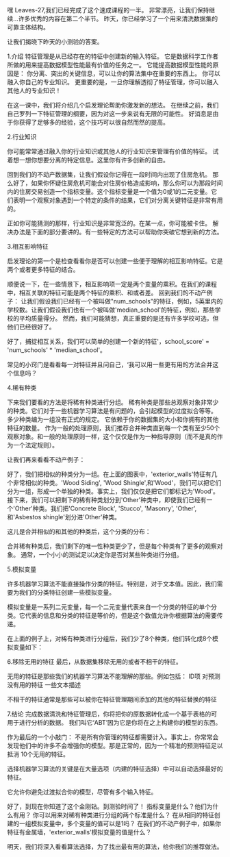 嘿 Leaves-27,我们已经完成了这个速成课程的一半。
非常漂亮，让我们保持继续...许多优秀的内容在第二个半节。
昨天，你已经学习了一个用来清洗数据集的可靠主体结构。

让我们揭晓下昨天的小测验的答案。

1.介绍
特征管理是从已经存在的特征中创建新的输入特征。
它是数据科学工作者所做的用来提高数据模型性能最有价值的任务之一。
它能提高数据模型性能的原因是：
  你分离、突出的关键信息，可以让你的算法集中在重要的东西上。
  你可以融入你自己的专业知识。
  更重要的是，一旦你理解透彻了特征管理，你可以融入其他人的专业知识！

在这一课中，我们将介绍几个启发理论帮助你激发新的想法。
在继续之前，我们自己罗列一下特征管理的纲要，因为对这一步来说有无限的可能性。
好消息是由于你获得了足够多的经验，这个技巧可以很自然而然的提高。

2.行业知识

你可能常常通过融入你的行业知识或其他人的行业知识来管理有价值的特征。
试着想一想你想要分离的特定信息。这里你有许多创新的自由。

回到我们的不动产数据集，让我们假设你记得在一段时间内出现了住房危机。
那么好了，如果你怀疑住房危机可能会对住房价格造成影响，那么你可以为那段时间内的住房交易创造一个指标变量。这个指标变量是一个值为0或1的二元变量。它们表明一个观察对象遇到一个特定的条件的结果，它们对分离关键特征是非常有用的。

正如你可能猜测的那样，行业知识是非常宽泛的。在某一点，你可能被卡住。
解决办法是下面的部分要讲的。有一些特定的方法可以帮助你突破它想到新的方法。

3.相互影响特征

启发理论的第一个是检查看看你是否可以创建一些便于理解的相互影响特征。它是两个或者更多特征的结合。

顺便说一下，在一些情景下，相互影响项一定是两个变量的乘积。在我们的课程中，相互关联的特征可能是两个特征的乘积、和或者差。
回到我们的不动产例子：
  让我们假设我们已经有一个被叫做"num_schools"的特征，例如，5英里内的学校数。让我们假设我们也有一个被叫做'median_school'的特征，例如，那些学校的平均质量得分。
  然而，我们可能猜想，真正重要的是还有许多学校可选，但他们已经很好了。

好了，捕捉相互关系，我们可以简单的创建一个新的特征'，school_score' = 'num_schools' * 'median_school'。

常见的小窍门是看看每一对特征并且问自己，‘我可以用一些更有用的方法合并这个信息吗？

4.稀有种类

下来我们要看的方法是将稀有种类进行分组。
稀有种类是那些总观察对象非常少的种类。它们对于一些机器学习算法是有问题的，会引起模型的过度拟合等等。
多少种类编为一组没有正式的规定。
它依赖于你的数据集的大小和你拥有的其他特征的数量。
作为一般的处理原则，我们推荐合并种类直到每一个类有至少50个观察对象。和一般的处理原则一样，这个仅仅是作为一种指导原则（而不是真的作为一个法定规则）。

让我们再来看看不动产例子：

好了，我们把相似的种类分为一组。在上面的图表中，'exterior_walls'特征有几个非常相似的种类。'Wood Siding', 'Wood Shingle',和'Wood'，我们可以把它们分为一组，形成一个单独的种类。事实上，我们仅仅是把它们都标记为'Wood'。接下来，我们可以把剩下的稀有种类划分到'Other'种类中，即使我们已经有一个'Other'种类。我们把'Concrete Block', 'Stucco', 'Masonry', 'Other', 和'Asbestos shingle'划分进'Other'种类。

这儿是合并相似的和其他的种类后，这个分类的分布：<img />

合并稀有种类后，我们剩下的唯一性种类更少了，但是每个种类有了更多的观察对象。
通常，一个小小的测试足以决定你是否对某些种类进行分组。

5.模拟变量

许多机器学习算法不能直接操作分类的特征。特别是，对于文本值。因此，我们需要为我们的分类特征创建一些模拟变量。

模拟变量是一系列二元变量，每一个二元变量代表来自一个分类的特征的单个分类。它代表的信息和分类的特征是等价的，但是这个数值允许你根据算法的需要传递。

在上面的例子上，对稀有种类进行分组后，我们少了8个种类，他们转化成8个模拟变量如下：


6.移除无用的特征
最后，从数据集移除无用的或者不相干的特征。

无用的特征是那些我们的机器学习算法不能理解的那些。例如包括：
  ID项
  对预测没有用的特征
  一些文本描述

不相干的特征通常是那些可以被你在特征管理期间添加的其他的特征替换的特征

7.结论
 完成数据清洗和特征管理后，你将把你的原数据转化成一个基于表格的可用于进行分析的数据。
 我们叫它‘ABT’因为它是你将在之上构建你的模型的东西。

 作为最后的一个小敲门：
   不是所有你管理的特征都需要计入。事实上，你常常会发现他们中的许多不会增强你的模型。那是正常的，因为一个精准的预测特征足以抵消 10个无用的特征。

选择机器学习算法的关键是在大量选项（内建的特征选择）中可以自动选择最好的特征。

它允许你避免过渡拟合你的模型，尽管有多个输入特征。

好了，到现在你知道了这个金刚钻。到测验时间了！
  指标变量是什么？他们为什么有用？
  你可以用来对稀有种类进行分组的两个标准是什么？
  在从相同的特征创建的一组模拟变量中，多个变量的值可以是1吗？
  在我们的不动产例子中，如果你特征有金属墙，'exterior_walls'模拟变量的值是什么？
  
明天，我们将深入看看算法选择，为了找出最有用的算法，给你我们的推荐做法。